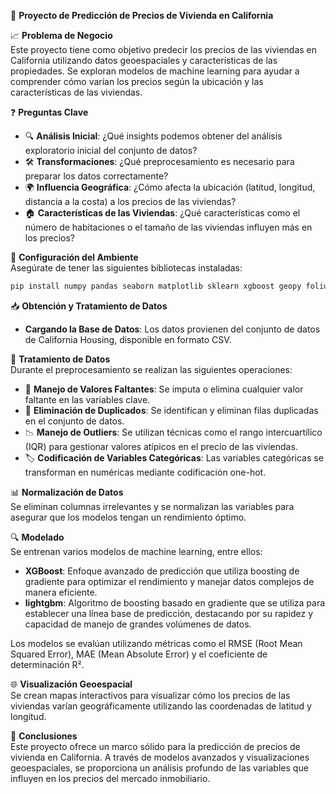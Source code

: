 
🏡 **Proyecto de Predicción de Precios de Vivienda en California**

📈 **Problema de Negocio**  
Este proyecto tiene como objetivo predecir los precios de las viviendas en California utilizando datos geoespaciales y características de las propiedades. Se exploran modelos de machine learning para ayudar a comprender cómo varían los precios según la ubicación y las características de las viviendas.

❓ **Preguntas Clave**  
- 🔍 **Análisis Inicial**: ¿Qué insights podemos obtener del análisis exploratorio inicial del conjunto de datos?
- 🛠️ **Transformaciones**: ¿Qué preprocesamiento es necesario para preparar los datos correctamente?
- 🌍 **Influencia Geográfica**: ¿Cómo afecta la ubicación (latitud, longitud, distancia a la costa) a los precios de las viviendas?
- 🏠 **Características de las Viviendas**: ¿Qué características como el número de habitaciones o el tamaño de las viviendas influyen más en los precios?
  
🚀 **Configuración del Ambiente**  
Asegúrate de tener las siguientes bibliotecas instaladas:

```bash
pip install numpy pandas seaborn matplotlib sklearn xgboost geopy folium
```

📥 **Obtención y Tratamiento de Datos**  
- **Cargando la Base de Datos**: Los datos provienen del conjunto de datos de California Housing, disponible en formato CSV.
  
🧹 **Tratamiento de Datos**  
Durante el preprocesamiento se realizan las siguientes operaciones:

- 🧽 **Manejo de Valores Faltantes**: Se imputa o elimina cualquier valor faltante en las variables clave.
- 🚫 **Eliminación de Duplicados**: Se identifican y eliminan filas duplicadas en el conjunto de datos.
- 📉 **Manejo de Outliers**: Se utilizan técnicas como el rango intercuartílico (IQR) para gestionar valores atípicos en el precio de las viviendas.
- 🏷️ **Codificación de Variables Categóricas**: Las variables categóricas se transforman en numéricas mediante codificación one-hot.

📊 **Normalización de Datos**  
Se eliminan columnas irrelevantes y se normalizan las variables para asegurar que los modelos tengan un rendimiento óptimo.

🔍 **Modelado**  
Se entrenan varios modelos de machine learning, entre ellos:

- **XGBoost**: Enfoque avanzado de predicción que utiliza boosting de gradiente para optimizar el rendimiento y manejar datos complejos de manera eficiente.
- **lightgbm**: Algoritmo de boosting basado en gradiente que se utiliza para establecer una línea base de predicción, destacando por su rapidez y capacidad de manejo de grandes volúmenes de datos.

Los modelos se evalúan utilizando métricas como el RMSE (Root Mean Squared Error), MAE (Mean Absolute Error) y el coeficiente de determinación R². 

🌐 **Visualización Geoespacial**  
Se crean mapas interactivos para visualizar cómo los precios de las viviendas varían geográficamente utilizando las coordenadas de latitud y longitud.

📝 **Conclusiones**  
Este proyecto ofrece un marco sólido para la predicción de precios de vivienda en California. A través de modelos avanzados y visualizaciones geoespaciales, se proporciona un análisis profundo de las variables que influyen en los precios del mercado inmobiliario.
